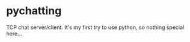 pychatting
==========

TCP chat server/client. It's my first try to use python, so nothing special here...
